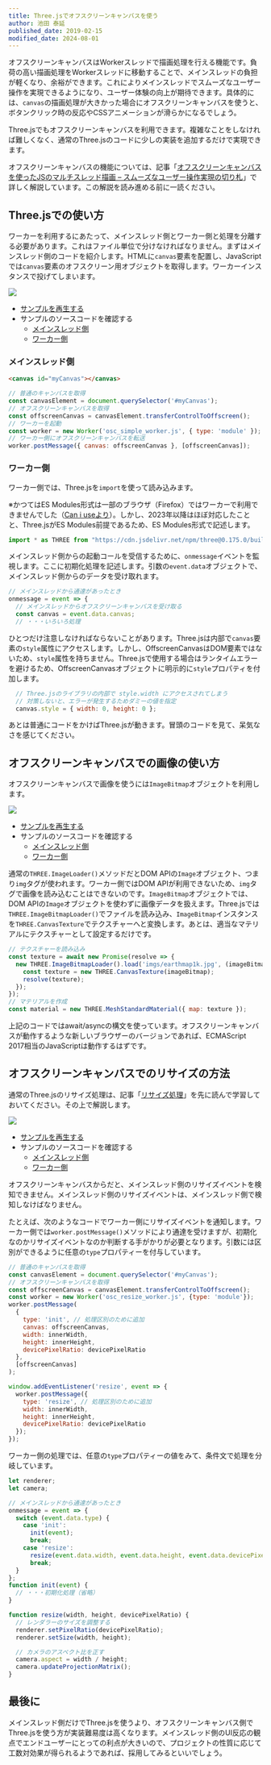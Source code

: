 ```yaml
---
title: Three.jsでオフスクリーンキャンバスを使う
author: 池田 泰延
published_date: 2019-02-15
modified_date: 2024-08-01
---
```


オフスクリーンキャンバスはWorkerスレッドで描画処理を行える機能です。負荷の高い描画処理をWorkerスレッドに移動することで、メインスレッドの負担が軽くなり、余裕ができます。これによりメインスレッドでスムーズなユーザー操作を実現できるようになり、ユーザー体験の向上が期待できます。具体的には、`canvas`の描画処理が大きかった場合にオフスクリーンキャンバスを使うと、ボタンクリック時の反応やCSSアニメーションが滑らかになるでしょう。

Three.jsでもオフスクリーンキャンバスを利用できます。複雑なことをしなければ難しくなく、通常のThree.jsのコードに少しの実装を追加するだけで実現できます。

オフスクリーンキャンバスの機能については、記事「[オフスクリーンキャンバスを使ったJSのマルチスレッド描画 – スムーズなユーザー操作実現の切り札](https://ics.media/entry/19043)」で詳しく解説しています。この解説を読み進める前に一読ください。


## Three.jsでの使い方

ワーカーを利用するにあたって、メインスレッド側とワーカー側と処理を分離する必要があります。これはファイル単位で分けなければなりません。まずはメインスレッド側のコードを紹介します。HTMLに`canvas`要素を配置し、JavaScriptでは`canvas`要素のオフスクリーン用オブジェクトを取得します。ワーカーインスタンスで投げてしまいます。

![](../imgs/osc_simple.png)

- [サンプルを再生する](https://ics-creative.github.io/tutorial-three/samples/osc_simple.html)
- サンプルのソースコードを確認する
  - [メインスレッド側](../samples/osc_simple.html)
  - [ワーカー側](../samples/osc_simple_worker.js)



### メインスレッド側

```html
<canvas id="myCanvas"></canvas>
```

```js
// 普通のキャンバスを取得
const canvasElement = document.querySelector('#myCanvas');
// オフスクリーンキャンバスを取得
const offscreenCanvas = canvasElement.transferControlToOffscreen();
// ワーカーを起動
const worker = new Worker('osc_simple_worker.js', { type: 'module' });
// ワーカー側にオフスクリーンキャンバスを転送
worker.postMessage({ canvas: offscreenCanvas }, [offscreenCanvas]);
```

### ワーカー側

ワーカー側では、Three.jsを`import`を使って読み込みます。

※かつてはES Modules形式は一部のブラウザ（Firefox）ではワーカーで利用できませんでした（[Can i useより](https://caniuse.com/mdn-api_worker_worker_ecmascript_modules)）。しかし、2023年以降はほぼ対応したことと、Three.jsがES Modules前提であるため、ES Modules形式で記述します。

```js
import * as THREE from "https://cdn.jsdelivr.net/npm/three@0.175.0/build/three.module.js";
```

メインスレッド側からの起動コールを受信するために、`onmessage`イベントを監視します。ここに初期化処理を記述します。引数の`event.data`オブジェクトで、メインスレッド側からのデータを受け取れます。

```js
// メインスレッドから通達があったとき
onmessage = event => {
  // メインスレッドからオフスクリーンキャンバスを受け取る
  const canvas = event.data.canvas;
  // ・・・いろいろ処理
```

ひとつだけ注意しなければならないことがあります。Three.jsは内部で`canvas`要素の`style`属性にアクセスします。しかし、OffscreenCanvasはDOM要素ではないため、`style`属性を持ちません。Three.jsで使用する場合はランタイムエラーを避けるため、OffscreenCanvasオブジェクトに明示的に`style`プロパティを付加します。

```js
  // Three.jsのライブラリの内部で style.width にアクセスされてしまう
  // 対策しないと、エラーが発生するためダミーの値を指定
  canvas.style = { width: 0, height: 0 };
```

あとは普通にコードをかけばThree.jsが動きます。冒頭のコードを見て、呆気なさを感じてください。


## オフスクリーンキャンバスでの画像の使い方

オフスクリーンキャンバスで画像を使うには`ImageBitmap`オブジェクトを利用します。

![](../imgs/osc_imagebitmap.png)

- [サンプルを再生する](https://ics-creative.github.io/tutorial-three/samples/osc_imagebitmap.html)
- サンプルのソースコードを確認する
  - [メインスレッド側](../samples/osc_imagebitmap.html)
  - [ワーカー側](../samples/osc_imagebitmap_worker.js)



通常の`THREE.ImageLoader()`メソッドだとDOM APIの`Image`オブジェクト、つまり`img`タグが使われます。ワーカー側ではDOM APIが利用できないため、`img`タグで画像を読み込むことはできないのです。`ImageBitmap`オブジェクトでは、DOM APIの`Image`オブジェクトを使わずに画像データを扱えます。Three.jsでは`THREE.ImageBitmapLoader()`でファイルを読み込み、`ImageBitmap`インスタンスを`THREE.CanvasTexture`でテクスチャーへと変換します。あとは、適当なマテリアルにテクスチャーとして設定するだけです。

```js
// テクスチャーを読み込み
const texture = await new Promise(resolve => {
  new THREE.ImageBitmapLoader().load('imgs/earthmap1k.jpg', (imageBitmap) => {
    const texture = new THREE.CanvasTexture(imageBitmap);
    resolve(texture);
  });
});
// マテリアルを作成
const material = new THREE.MeshStandardMaterial({ map: texture });
```

上記のコードではawait/asyncの構文を使っています。オフスクリーンキャンバスが動作するような新しいブラウザーのバージョンであれば、ECMAScript 2017相当のJavaScriptは動作するはずです。

## オフスクリーンキャンバスでのリサイズの方法

通常のThree.jsのリサイズ処理は、記事「[リサイズ処理](renderer_resize.md)」を先に読んで学習しておいてください。その上で解説します。

![](../imgs/osc_resize.png)

- [サンプルを再生する](https://ics-creative.github.io/tutorial-three/samples/osc_resize.html)
- サンプルのソースコードを確認する
  - [メインスレッド側](../samples/osc_resize.html)
  - [ワーカー側](../samples/osc_resize_worker.js)



オフスクリーンキャンバスからだと、メインスレッド側のリサイズイベントを検知できません。メインスレッド側のリサイズイベントは、メインスレッド側で検知しなけばなりません。

たとえば、次のようなコードでワーカー側にリサイズイベントを通知します。ワーカー側では`worker.postMessage()`メソッドにより通達を受けますが、初期化なのかリサイズイベントなのか判断する手がかりが必要となります。引数には区別ができるように任意の`type`プロパティーを付与しています。

```js
// 普通のキャンバスを取得
const canvasElement = document.querySelector('#myCanvas');
// オフスクリーンキャンバスを取得
const offscreenCanvas = canvasElement.transferControlToOffscreen();
const worker = new Worker('osc_resize_worker.js', {type: 'module'});
worker.postMessage(
  {
    type: 'init', // 処理区別のために追加
    canvas: offscreenCanvas,
    width: innerWidth,
    height: innerHeight,
    devicePixelRatio: devicePixelRatio
  },
  [offscreenCanvas]
);

window.addEventListener('resize', event => {
  worker.postMessage({
    type: 'resize', // 処理区別のために追加
    width: innerWidth,
    height: innerHeight,
    devicePixelRatio: devicePixelRatio
  });
});
```

ワーカー側の処理では、任意の`type`プロパティーの値をみて、条件文で処理を分岐しています。

```js
let renderer;
let camera;

// メインスレッドから通達があったとき
onmessage = event => {
  switch (event.data.type) {
    case 'init':
      init(event);
      break;
    case 'resize':
      resize(event.data.width, event.data.height, event.data.devicePixelRatio);
      break;
  }
};
function init(event) {
  // ・・・初期化処理（省略）
}

function resize(width, height, devicePixelRatio) {
  // レンダラーのサイズを調整する
  renderer.setPixelRatio(devicePixelRatio);
  renderer.setSize(width, height);

  // カメラのアスペクト比を正す
  camera.aspect = width / height;
  camera.updateProjectionMatrix();
}
```

## 最後に

メインスレッド側だけでThree.jsを使うより、オフスクリーンキャンバス側でThree.jsを使う方が実装難易度は高くなります。メインスレッド側のUI反応の観点でエンドユーザーにとっての利点が大きいので、プロジェクトの性質に応じて工数対効果が得られるようであれば、採用してみるといいでしょう。